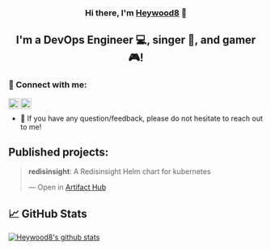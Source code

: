 
<h3 align="center">
Hi there, I'm <a href="https://heywood8.github.io/heywood8/heywood8" target="_blank" rel="noreferrer">Heywood8</a> 👋
</h3>


<h2 align="center">
I'm a DevOps Engineer 💻, singer 🎸, and gamer 🎮!
</h2> 

### 🤝 Connect with me:

<a href="https://www.linkedin.com/in/lopatin/"><img align="left" src="https://raw.githubusercontent.com/yushi1007/yushi1007/main/images/linkedin.svg" alt="Nikita Lopatin | LinkedIn" width="21px"/></a>
<a href="https://t.me/heywood8"><img align="left" src="https://cdn.iconscout.com/icon/free/png-512/free-telegram-3691230-3073750.png" alt="Heywood8 | Telegram" width="21px"/></a>
<br/>
- 💬 If you have any question/feedback, please do not hesitate to reach out to me!


## Published projects:
<div class="artifacthub-widget" data-url="https://artifacthub.io/packages/helm/heywood8-helm-charts/redisinsight" data-theme="light" data-header="true" data-stars="true" data-responsive="false"><blockquote><p lang="en" dir="ltr"><b>redisinsight</b>: A Redisinsight Helm chart for kubernetes</p>&mdash; Open in <a href="https://artifacthub.io/packages/helm/heywood8-helm-charts/redisinsight">Artifact Hub</a></blockquote></div>

## 📈 GitHub Stats 

[![Heywood8's github stats](https://github-readme-stats.vercel.app/api?username=heywood8)](https://github.com/heywood8)
